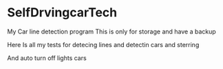 # SelfDrvingcarTech
My Car line detection program
This is only for storage and have a backup

Here Is all my tests for detecing lines and detectin cars and sterring

And auto turn off lights cars

